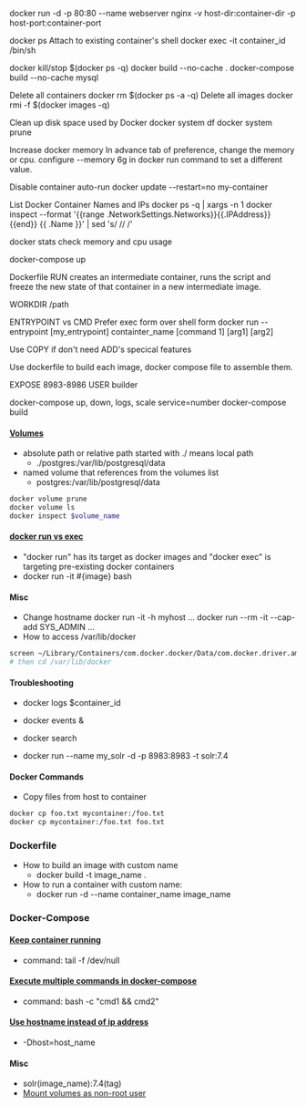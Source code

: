 docker run -d -p 80:80 --name webserver nginx
-v host-dir:container-dir
-p host-port:container-port

docker ps
Attach to existing container's shell
docker exec -it container_id /bin/sh

docker kill/stop $(docker ps -q)
docker build --no-cache .
docker-compose build --no-cache mysql

Delete all containers
docker rm $(docker ps -a -q)
Delete all images
docker rmi -f $(docker images -q)

Clean up disk space used by Docker
docker system df
docker system prune

Increase docker memory
In advance tab of preference, change the memory or cpu.
configure --memory 6g in docker run command to set a different value.

Disable container auto-run
docker update --restart=no my-container

List Docker Container Names and IPs
docker ps -q | xargs -n 1 docker inspect --format '{{range .NetworkSettings.Networks}}{{.IPAddress}}{{end}} {{ .Name }}' | sed 's/ \// /'

docker stats
check memory and cpu usage

docker-compose up

Dockerfile
RUN creates an intermediate container, runs the script and freeze the new state of that container in a new intermediate image.

WORKDIR /path

ENTRYPOINT vs CMD 
Prefer exec form over shell form
docker run --entrypoint [my_entrypoint] containter_name [command 1] [arg1] [arg2]

Use COPY if don't need ADD's specical features

Use dockerfile to build each image, docker compose file to assemble them.

EXPOSE 8983-8986
USER builder

docker-compose
up, down, logs, 
scale service=number
docker-compose build

#### [Volumes](https://nickjanetakis.com/blog/docker-tip-28-named-volumes-vs-path-based-volumes)
- absolute path or relative path started with ./ means local path
  - ./postgres:/var/lib/postgresql/data
- named volume that references from the volumes list
  - postgres:/var/lib/postgresql/data
```bash
docker volume prune
docker volume ls
docker inspect $volume_name
```

#### [docker run vs exec](https://chankongching.wordpress.com/2017/03/17/docker-what-is-the-different-between-run-and-exec/)
- "docker run" has its target as docker images and "docker exec" is targeting pre-existing docker containers
- docker run -it #{image} bash

#### Misc
- Change hostname
docker run -it -h myhost ...
docker run --rm -it --cap-add SYS_ADMIN ...
- How to access /var/lib/docker
```bash
screen ~/Library/Containers/com.docker.docker/Data/com.docker.driver.amd64-linux/tty
# then cd /var/lib/docker
```
#### Troubleshooting
- docker logs $container_id
- docker events &

- docker search
- docker run --name my_solr -d -p 8983:8983 -t solr:7.4

#### Docker Commands
- Copy files from host to container
```bash
docker cp foo.txt mycontainer:/foo.txt
docker cp mycontainer:/foo.txt foo.txt
```

### Dockerfile
- How to build an image with custom name
  - docker build -t image_name .
- How to run a container with custom name:
  - docker run -d --name container_name image_name


### Docker-Compose
#### [Keep container running](https://stackoverflow.com/questions/38546755/docker-compose-keep-container-running)
- command: tail -f /dev/null
#### [Execute multiple commands in docker-compose](https://stackoverflow.com/questions/30063907/using-docker-compose-how-to-execute-multiple-commands)
- command: bash -c "cmd1 && cmd2"

#### [Use hostname instead of ip address](http://lucene.472066.n3.nabble.com/clusterstate-stores-IP-address-instead-of-hostname-now-td4064675.html)
- -Dhost=host_name

#### Misc
- solr(image_name):7.4(tag)
- [Mount volumes as non-root user](http://www.inanzzz.com/index.php/post/q1rj/running-docker-container-with-a-non-root-user-and-fixing-shared-volume-permissions-with-dockerfile)
